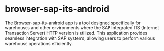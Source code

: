 # browser-sap-its-android
The Browser-sap-its-android app is a tool designed specifically for warehouses and other environments where the SAP Integrated ITS (Internet Transaction Server) HTTP version is utilized. This application provides seamless integration with SAP systems, allowing users to perform various warehouse operations efficiently.
